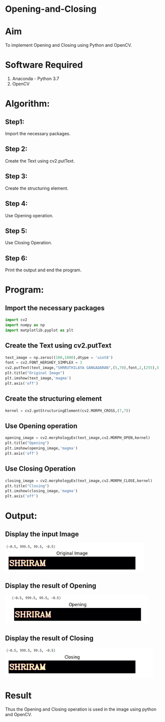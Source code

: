 # Opening-and-Closing

# Aim
To implement Opening and Closing using Python and OpenCV.

# Software Required
1. Anaconda - Python 3.7
2. OpenCV
# Algorithm:
## Step1:
Import the necessary packages.

## Step 2:
Create the Text using cv2.putText.

## Step 3:
Create the structuring element.

## Step 4:
Use Opening operation.

## Step 5:
Use Closing Operation.

## Step 6:
Print the output and end the program.
 
# Program:


## Import the necessary packages
``` Python
import cv2
import numpy as np
import matplotlib.pyplot as plt
```


## Create the Text using cv2.putText
```python
text_image = np.zeros((100,1000),dtype = 'uint8')
font = cv2.FONT_HERSHEY_SIMPLEX = 3
cv2.putText(text_image,"SHRRUTHILAYA GANGADARAN",(5,70),font,2,(255),5,cv2.LINE_AA)
plt.title("Original Image")
plt.imshow(text_image,'magma')
plt.axis('off')
```

## Create the structuring element
```python
kernel = cv2.getStructuringElement(cv2.MORPH_CROSS,(7,7))
```

## Use Opening operation
```python
opening_image = cv2.morphologyEx(text_image,cv2.MORPH_OPEN,kernel)
plt.title("Opening")
plt.imshow(opening_image,'magma')
plt.axis('off')

```

## Use Closing Operation
```python
closing_image = cv2.morphologyEx(text_image,cv2.MORPH_CLOSE,kernel)
plt.title("Closing")
plt.imshow(closing_image,'magma')
plt.axis('off')
```




# Output:

## Display the input Image
![](q1.png)

## Display the result of Opening
![](q2.png)
## Display the result of Closing
![](q3.png)

# Result
Thus the Opening and Closing operation is used in the image using python and OpenCV.
